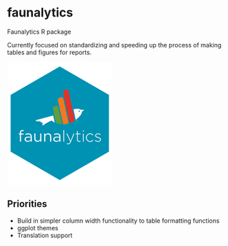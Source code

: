 # faunalytics
Faunalytics R package

Currently focused on standardizing and speeding up the process of making tables and figures for reports.


!["faunalytics logo"](https://github.com/Faunalytics/faunalytics/blob/main/faunalytics_hex_sm.png?raw=true)

## Priorities
- Build in simpler column width functionality to table formatting functions
- ggplot themes
- Translation support
